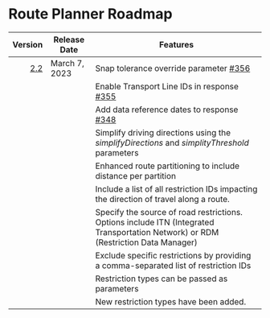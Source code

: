 # Route Planner Roadmap
Version | Release Date | Features
-------: | --------------- | -------------
[2.2](https://github.com/bcgov/ols-router/issues?q=is%3Aopen+is%3Aissue+milestone%3A%22Route+Planner+2.2%22)|March 7, 2023| Snap tolerance override parameter [#356](https://github.com/bcgov/ols-router/issues/356)
|||Enable Transport Line IDs in response [#355](https://github.com/bcgov/ols-router/issues/355)
|||Add data reference dates to response [#348](https://github.com/bcgov/ols-router/issues/348)
|||Simplify driving directions using the *simplifyDirections* and *simplityThreshold* parameters
|||Enhanced route partitioning to include distance per partition
|||Include a list of all restriction IDs impacting the direction of travel along a route.
|||Specify the source of road restrictions. Options include ITN (Integrated Transportation Network) or RDM (Restriction Data Manager)
|||Exclude specific restrictions by providing a comma-separated list of restriction IDs
|||Restriction types can be passed as parameters
|||New restriction types have been added.

